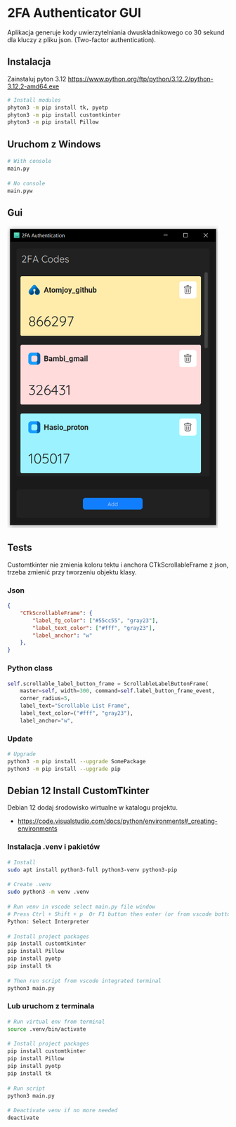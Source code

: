 # 2FA Authenticator GUI

Aplikacja generuje kody uwierzytelniania dwuskładnikowego co 30 sekund dla kluczy z pliku json. (Two-factor authentication).

## Instalacja

Zainstaluj pyton 3.12 <https://www.python.org/ftp/python/3.12.2/python-3.12.2-amd64.exe>

```sh
# Install modules
phyton3 -m pip install tk, pyotp
phyton3 -m pip install customtkinter
phyton3 -m pip install Pillow
```

## Uruchom z Windows

```sh
# With console
main.py

# No console
main.pyw
```

## Gui

<img src="https://raw.githubusercontent.com/atomjoy/2fa-gui/main/2FA_Python.png" width="480">

## Tests

Customtkinter nie zmienia koloru tektu i anchora CTkScrollableFrame z json, trzeba zmienić przy tworzeniu objektu klasy.

### Json

```json
{
    "CTkScrollableFrame": {
        "label_fg_color": ["#55cc55", "gray23"],
        "label_text_color": ["#fff", "gray23"],
        "label_anchor": "w"
    },
}
```

### Python class

```python
self.scrollable_label_button_frame = ScrollableLabelButtonFrame(
    master=self, width=300, command=self.label_button_frame_event, 
    corner_radius=5,
    label_text="Scrollable List Frame",    
    label_text_color=("#fff", "gray23"),
    label_anchor="w",
```

### Update

```sh
# Upgrade
python3 -m pip install --upgrade SomePackage
python3 -m pip install --upgrade pip
```

## Debian 12 Install CustomTkinter

Debian 12 dodaj środowisko wirtualne w katalogu projektu.

- <https://code.visualstudio.com/docs/python/environments#_creating-environments>

### Instalacja .venv i pakietów

```sh
# Install
sudo apt install python3-full python3-venv python3-pip

# Create .venv
sudo python3 -m venv .venv

# Run venv in vscode select main.py file window
# Press Ctrl + Shift + p  Or F1 button then enter (or from vscode bottom bar):
Python: Select Interpreter

# Install project packages
pip install customtkinter
pip install Pillow
pip install pyotp
pip install tk

# Then run script from vscode integrated terminal
python3 main.py
```

### Lub uruchom z terminala

```sh
# Run virtual env from terminal
source .venv/bin/activate

# Install project packages
pip install customtkinter
pip install Pillow
pip install pyotp
pip install tk

# Run script
python3 main.py

# Deactivate venv if no more needed
deactivate
```
